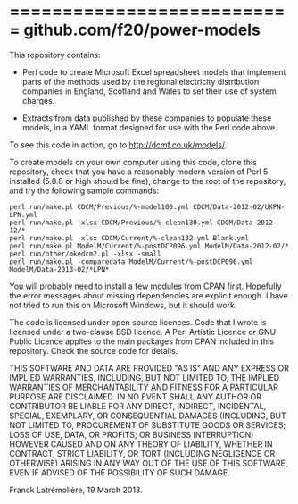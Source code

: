 ===========================
github.com/f20/power-models
===========================

This repository contains:

* Perl code to create Microsoft Excel spreadsheet models that implement
parts of the methods used by the regional electricity distribution companies
in England, Scotland and Wales to set their use of system charges.

* Extracts from data published by these companies to populate these models,
in a YAML format designed for use with the Perl code above.

To see this code in action, go to http://dcmf.co.uk/models/.

To create models on your own computer using this code, clone this
repository, check that you have a reasonably modern version of Perl 5
installed (5.8.8 or high should be fine), change to the root of the
repository, and try the following sample commands:

    perl run/make.pl CDCM/Previous/%-model100.yml CDCM/Data-2012-02/UKPN-LPN.yml
    perl run/make.pl -xlsx CDCM/Previous/%-clean130.yml CDCM/Data-2012-12/*
    perl run/make.pl -xlsx CDCM/Current/%-clean132.yml Blank.yml
    perl run/make.pl ModelM/Current/%-postDCP096.yml ModelM/Data-2012-02/*
    perl run/other/mkedcm2.pl -xlsx -small
    perl run/make.pl -comparedata ModelM/Current/%-postDCP096.yml ModelM/Data-2013-02/*LPN*

You will probably need to install a few modules from CPAN first. Hopefully
the error messages about missing dependencies are explicit enough. I have
not tried to run this on Microsoft Windows, but it should work.

The code is licensed under open source licences. Code that I wrote is
licensed under a two-clause BSD licence. A Perl Artistic Licence or GNU
Public Licence applies to the main packages from CPAN included in this
repository. Check the source code for details.

THIS SOFTWARE AND DATA ARE PROVIDED "AS IS" AND ANY EXPRESS OR IMPLIED
WARRANTIES, INCLUDING, BUT NOT LIMITED TO, THE IMPLIED WARRANTIES OF
MERCHANTABILITY AND FITNESS FOR A PARTICULAR PURPOSE ARE DISCLAIMED. IN NO
EVENT SHALL ANY AUTHOR OR CONTRIBUTOR BE LIABLE FOR ANY DIRECT, INDIRECT,
INCIDENTAL, SPECIAL, EXEMPLARY, OR CONSEQUENTIAL DAMAGES (INCLUDING, BUT
NOT LIMITED TO, PROCUREMENT OF SUBSTITUTE GOODS OR SERVICES; LOSS OF USE,
DATA, OR PROFITS; OR BUSINESS INTERRUPTION) HOWEVER CAUSED AND ON ANY
THEORY OF LIABILITY, WHETHER IN CONTRACT, STRICT LIABILITY, OR TORT
(INCLUDING NEGLIGENCE OR OTHERWISE) ARISING IN ANY WAY OUT OF THE USE OF
THIS SOFTWARE, EVEN IF ADVISED OF THE POSSIBILITY OF SUCH DAMAGE.

Franck Latrémolière, 19 March 2013.
